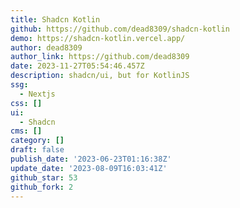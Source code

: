```yaml
---
title: Shadcn Kotlin
github: https://github.com/dead8309/shadcn-kotlin
demo: https://shadcn-kotlin.vercel.app/
author: dead8309
author_link: https://github.com/dead8309
date: 2023-11-27T05:54:46.457Z
description: shadcn/ui, but for KotlinJS
ssg:
  - Nextjs
css: []
ui:
  - Shadcn
cms: []
category: []
draft: false
publish_date: '2023-06-23T01:16:38Z'
update_date: '2023-08-09T16:03:41Z'
github_star: 53
github_fork: 2
---
```

